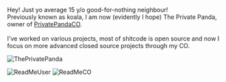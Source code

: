 Hey! Just yo average 15 y/o good-for-nothing neighbour! <br>
Previously known as koala, I am now (evidently I hope) The Private Panda, owner of [PrivatePandaCO](https://github.com/PrivatePandaCO). <br><br>
I've worked on various projects, most of shitcode is open source and now I focus on more advanced closed source projects through my CO. <br>

<p align="left"> <img src="https://komarev.com/ghpvc/?username=ThePrivatePanda&label=Profile%20views&color=0e75b6&style=flat" alt="ThePrivatePanda" /> </p>

![ReadMeUser](https://github-readme-stats.vercel.app/api/?username=ThePrivatePanda&show_icons=true&locale=en&title_color=FFFFFF&text_color=FFFFFF&icons_color=FFFFFF&bg_color=000000&border_color=0500DD&count_private=true)
![ReadMeCO](https://github-readme-stats.vercel.app/api/?username=PrivatePandaCO&show_icons=true&locale=en&title_color=FFFFFF&text_color=FFFFFF&icons_color=FFFFFF&bg_color=000000&border_color=0500DD&count_private=true)

